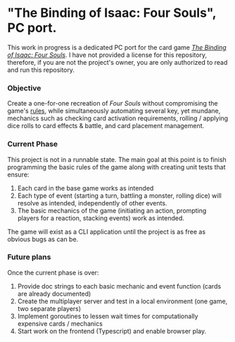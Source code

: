 # "The Binding of Isaac: Four Souls", PC port.
This work in progress is a dedicated PC port for the card game 
[_The Binding of Isaac: Four Souls_](http://foursoulsspoiler.com/).
I have not provided a license for this repository, therefore, if you are not the project's owner,
you are only authorized to read and run this repository.

### Objective
Create a one-for-one recreation of _Four Souls_ without compromising the game's 
[rules](http://pop-life.com/foursouls/rule-book.php), while simultaneously automating several key, yet mundane,
mechanics such as checking card activation requirements, rolling / applying dice rolls to card effects & battle, and
card placement management.

### Current Phase
This project is not in a runnable state. The main goal at this point is to finish programming the basic rules of the game
along with creating unit tests that ensure: 
1) Each card in the base game works as intended
2) Each type of event (starting a turn, battling a monster, rolling dice) will resolve as intended, independently
of other events.
3) The basic mechanics of the game (initiating an action, prompting players for a reaction, stacking events) work as
intended.

The game will exist as a CLI application until the project is as free as obvious bugs as can be. 

### Future plans

Once the current phase is over: 
1) Provide doc strings to each basic mechanic and event function (cards are already documented)
2) Create the multiplayer server and test in a local environment (one game, two separate players) 
3) Implement goroutines to lessen wait times for computationally expensive cards / mechanics
4) Start work on the frontend (Typescript) and enable browser play.


